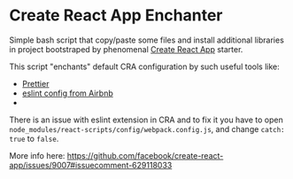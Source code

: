 # Create React App Enchanter
Simple bash script that copy/paste some files and install additional libraries in project bootstraped by phenomenal [Create React App](https://github.com/facebook/create-react-app) starter.

This script "enchants" default CRA configuration by such useful tools like:
* [Prettier](https://prettier.io/) 
* [eslint config from Airbnb](https://www.npmjs.com/package/eslint-config-airbnb) 
*

There is an issue with eslint extension in CRA and to fix it you have to open `node_modules/react-scripts/config/webpack.config.js`, and change `catch: true` to `false`. 

More info here: https://github.com/facebook/create-react-app/issues/9007#issuecomment-629118033
